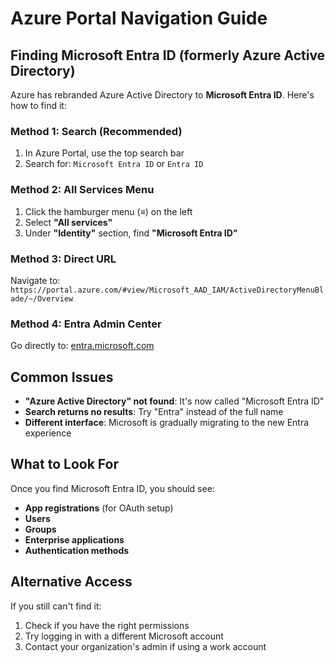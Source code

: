 # Azure Portal Navigation Guide

## Finding Microsoft Entra ID (formerly Azure Active Directory)

Azure has rebranded Azure Active Directory to **Microsoft Entra ID**. Here's how to find it:

### Method 1: Search (Recommended)
1. In Azure Portal, use the top search bar
2. Search for: `Microsoft Entra ID` or `Entra ID`

### Method 2: All Services Menu
1. Click the hamburger menu (≡) on the left
2. Select **"All services"**
3. Under **"Identity"** section, find **"Microsoft Entra ID"**

### Method 3: Direct URL
Navigate to: `https://portal.azure.com/#view/Microsoft_AAD_IAM/ActiveDirectoryMenuBlade/~/Overview`

### Method 4: Entra Admin Center
Go directly to: [entra.microsoft.com](https://entra.microsoft.com)

## Common Issues

- **"Azure Active Directory" not found**: It's now called "Microsoft Entra ID"
- **Search returns no results**: Try "Entra" instead of the full name
- **Different interface**: Microsoft is gradually migrating to the new Entra experience

## What to Look For

Once you find Microsoft Entra ID, you should see:
- **App registrations** (for OAuth setup)
- **Users**
- **Groups** 
- **Enterprise applications**
- **Authentication methods**

## Alternative Access

If you still can't find it:
1. Check if you have the right permissions
2. Try logging in with a different Microsoft account
3. Contact your organization's admin if using a work account

